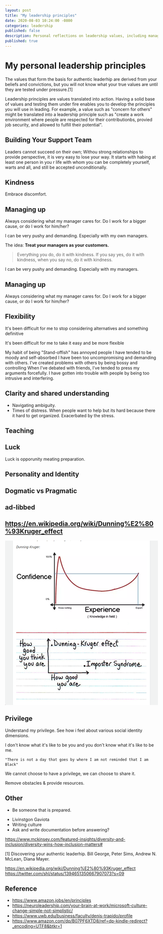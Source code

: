 ```yaml
---
layout: post
title: "My leadership principles"
date: 2020-08-03 10:24:00 -0800
categories: leadership
published: false
description: Personal reflections on leadership values, including managing relationships, kindness in leadership, self-awareness, and understanding privilege
published: true
---
```

# My personal leadership principles

The values that form the basis for authentic leaderhip are derived from your beliefs and convictions, but you will not know what your true values are until they are tested under pressure.[1]

Leadership principles are values translated into action. Having a solid base of values and testing them under fire enables you to develop the principles you will use in leading. For example, a value such as "concern for others" might be translated into a leadership principle such as "create a work environment where people are respected for their contributionbs, provied job security, and allowed to fulfill their potential".

## Building Your Support Team
Leaders cannot succeed on their own; Withou strong relationships to provide perspective, it is very easy to lose your way.  It starts with habing at least one person in you r life with whom you can be completely yourself, warts and all, and still be accepted unconditionally.

## Kindness


Embrace discomfort.

## Managing up
Always considering what my manager cares for. Do I work for a bigger cause, or do I work for him/her?

I can be very pushy and demanding. Especially with my own managers.

The idea: **Treat your managers as your customers.**
> Everything you do, do it with kindness. If you say yes, do it with kindness, when you say no, do it with kindness.

I can be very pushy and demanding. Especially with my managers.

## Managing up

Always considering what my manager cares for. Do I work for a bigger cause, or do I work for him/her?

## Flexibility

It's been difficult for me to stop considering alternatives and something definitive

It's been difficult for me to take it easy and be more flexible

My habit of being "Stand-offish" has annoyed people
I have tended to be moody and self-absorbed
I have been too uncompromising and demanding with others.
I've created problems with others by being bossy and controlling
When I've debated with friends, I've tended to press my arguments forcefully.
I have gotten into trouble with people by being too intrusive and interfering.

## Clarity and shared understanding

* Navigating ambiguity.
* Times of distress. When people want to help but its hard because there it hard to get organized. Exacerbated by the stress.

## Teaching

## Luck

Luck is opporunity meating preparation.

## Personality and Identity

## Dogmatic vs Pragmatic

## ad-libbed

## https://en.wikipedia.org/wiki/Dunning%E2%80%93Kruger_effect

![](2021-10-01-10-30-32.png)
## Privilege

Understand my privilege. See how i feel about various social identity dimensions.

I don't know what it's like to be you and you don't know what it's like to be me.

    "There is not a day that goes by where I am not reminded that I am Black"

We cannot choose to have a privilege, we can choose to share it. 

Remove obstacles & provide resources.

## Other

- Be someone that is prepared.

* Livinstgon Gaviota
* Writing culture
* Ask and write documentation before answering?

https://www.mckinsey.com/featured-insights/diversity-and-inclusion/diversity-wins-how-inclusion-matters#

[1] Discovering your authentic leaderhip. Bill George, Peter Sims, Andrew N. McLean, Diana Mayer.

https://en.wikipedia.org/wiki/Dunning%E2%80%93Kruger_effect
https://twitter.com/shl/status/1394651350667907073?s=09

## Reference

* https://www.amazon.jobs/en/principles
* https://neuroleadership.com/your-brain-at-work/microsoft-culture-change-simple-not-simplistic/
* https://www.uwb.edu/business/faculty/denis-trapido/profile
* https://www.amazon.com/dp/B07PF6XTD8/ref=dp-kindle-redirect?_encoding=UTF8&btkr=1
